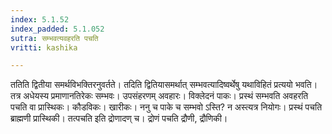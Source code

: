 ```yaml
---
index: 5.1.52
index_padded: 5.1.052
sutra: सम्भवत्यवहरति पचति
vritti: kashika

---
```

ततिति द्वितीया समर्थविभक्तिरनुवर्तते। तदिति द्वितियासमर्थात् सम्भवत्यादिष्वर्थेषु यथाविहितं प्रत्ययो भवति। तत्र अधेयस्य प्रमाणानतिरेकः सम्भवः। उपसंहरणम् अवहारः। विक्लेदनं पाकः। प्रस्थं सम्भवति अवहरति पचति वा प्रास्थिकः। कौडविकः। खारीकः। ननु च पाके च सम्भवो ऽस्ति? न अस्त्यत्र नियोगः। प्रस्थं पचति ब्राह्मणी प्रास्थिकी। तत्पचति इति द्रोणादण् च। द्रोणं पचति द्रौणी, द्रौणिकी।